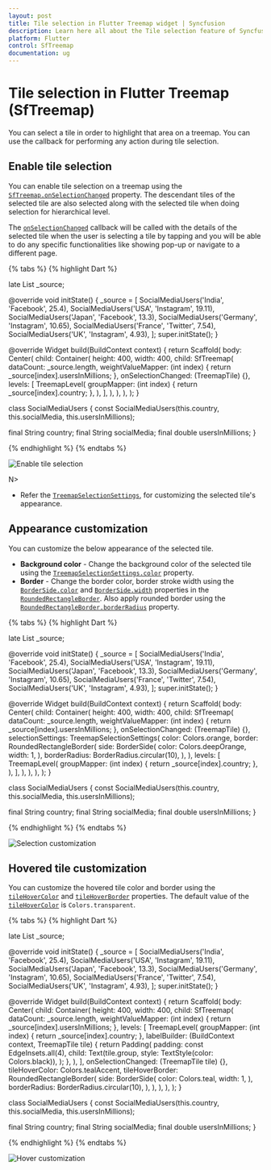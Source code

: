 ```yaml
---
layout: post
title: Tile selection in Flutter Treemap widget | Syncfusion
description: Learn here all about the Tile selection feature of Syncfusion Flutter Treemap (SfTreemap) widget and more.
platform: Flutter
control: SfTreemap
documentation: ug
---
```


# Tile selection in Flutter Treemap (SfTreemap)

You can select a tile in order to highlight that area on a treemap. You can use the callback for performing any action during tile selection.

## Enable tile selection

You can enable tile selection on a treemap using the [`SfTreemap.onSelectionChanged`](https://pub.dev/documentation/syncfusion_flutter_treemap/latest/treemap/SfTreemap/onSelectionChanged.html) property. The descendant tiles of the selected tile are also selected along with the selected tile when doing selection for hierarchical level.

The [`onSelectionChanged`](https://pub.dev/documentation/syncfusion_flutter_treemap/latest/treemap/SfTreemap/onSelectionChanged.html) callback will be called with the details of the selected tile when the user is selecting a tile by tapping and you will be able to do any specific functionalities like showing pop-up or navigate to a different page.

{% tabs %}
{% highlight Dart %}

  late List<SocialMediaUsers> _source;

  @override
  void initState() {
    _source = <SocialMediaUsers>[
        SocialMediaUsers('India', 'Facebook', 25.4),
        SocialMediaUsers('USA', 'Instagram', 19.11),
        SocialMediaUsers('Japan', 'Facebook', 13.3),
        SocialMediaUsers('Germany', 'Instagram', 10.65),
        SocialMediaUsers('France', 'Twitter', 7.54),
        SocialMediaUsers('UK', 'Instagram', 4.93),
    ];
    super.initState();
  }

  @override
  Widget build(BuildContext context) {
    return Scaffold(
      body: Center(
          child: Container(
            height: 400,
            width: 400,
            child: SfTreemap(
              dataCount: _source.length,
              weightValueMapper: (int index) {
                return _source[index].usersInMillions;
              },
              onSelectionChanged: (TreemapTile) {},
              levels: [
                TreemapLevel(
                  groupMapper: (int index) {
                    return _source[index].country;
                  },
                ),
              ],
            ),
          ),
        ),
    );
  }

class SocialMediaUsers {
  const SocialMediaUsers(this.country, this.socialMedia, this.usersInMillions);

  final String country;
  final String socialMedia;
  final double usersInMillions;
}

{% endhighlight %}
{% endtabs %}

![Enable tile selection](images/selection/enable-tile-selection.gif)

N>
* Refer the [`TreemapSelectionSettings`](https://pub.dev/documentation/syncfusion_flutter_treemap/latest/treemap/TreemapSelectionSettings-class.html), for customizing the selected tile's appearance.

## Appearance customization

You can customize the below appearance of the selected tile.

* **Background color** - Change the background color of the selected tile using the [`TreemapSelectionSettings.color`](https://pub.dev/documentation/syncfusion_flutter_treemap/latest/treemap/TreemapSelectionSettings/color.html) property.
* **Border** - Change the border color, border stroke width using the [`BorderSide.color`](https://api.flutter.dev/flutter/painting/BorderSide/color.html) and [`BorderSide.width`](https://api.flutter.dev/flutter/painting/BorderSide/width.html) properties in the [`RoundedRectangleBorder`](https://api.flutter.dev/flutter/painting/RoundedRectangleBorder-class.html). Also apply rounded border using the [`RoundedRectangleBorder.borderRadius`](https://api.flutter.dev/flutter/painting/RoundedRectangleBorder/borderRadius.html) property.

{% tabs %}
{% highlight Dart %}

  late List<SocialMediaUsers> _source;

  @override
  void initState() {
    _source = <SocialMediaUsers>[
        SocialMediaUsers('India', 'Facebook', 25.4),
        SocialMediaUsers('USA', 'Instagram', 19.11),
        SocialMediaUsers('Japan', 'Facebook', 13.3),
        SocialMediaUsers('Germany', 'Instagram', 10.65),
        SocialMediaUsers('France', 'Twitter', 7.54),
        SocialMediaUsers('UK', 'Instagram', 4.93),
    ];
    super.initState();
  }

  @override
  Widget build(BuildContext context) {
    return Scaffold(
      body: Center(
          child: Container(
            height: 400,
            width: 400,
            child: SfTreemap(
              dataCount: _source.length,
              weightValueMapper: (int index) {
                return _source[index].usersInMillions;
              },
              onSelectionChanged: (TreemapTile) {},
              selectionSettings: TreemapSelectionSettings(
                color: Colors.orange,
                border: RoundedRectangleBorder(
                  side: BorderSide(
                    color: Colors.deepOrange,
                    width: 1,
                  ),
                  borderRadius: BorderRadius.circular(10),
                ),
              ),
              levels: [
                TreemapLevel(
                  groupMapper: (int index) {
                    return _source[index].country;
                  },
                ),
              ],
            ),
          ),
        ),
    );
  }

class SocialMediaUsers {
  const SocialMediaUsers(this.country, this.socialMedia, this.usersInMillions);

  final String country;
  final String socialMedia;
  final double usersInMillions;
}

{% endhighlight %}
{% endtabs %}

![Selection customization](images/selection/selection-customization.gif)

## Hovered tile customization

You can customize the hovered tile color and border using the [`tileHoverColor`](https://pub.dev/documentation/syncfusion_flutter_treemap/latest/treemap/SfTreemap/tileHoverColor.html) and [`tileHoverBorder`](https://pub.dev/documentation/syncfusion_flutter_treemap/latest/treemap/SfTreemap/tileHoverBorder.html) properties. The default value of the [`tileHoverColor`](https://pub.dev/documentation/syncfusion_flutter_treemap/latest/treemap/SfTreemap/tileHoverColor.html) is `Colors.transparent`.

{% tabs %}
{% highlight Dart %}

  late List<SocialMediaUsers> _source;

  @override
  void initState() {
    _source = <SocialMediaUsers>[
        SocialMediaUsers('India', 'Facebook', 25.4),
        SocialMediaUsers('USA', 'Instagram', 19.11),
        SocialMediaUsers('Japan', 'Facebook', 13.3),
        SocialMediaUsers('Germany', 'Instagram', 10.65),
        SocialMediaUsers('France', 'Twitter', 7.54),
        SocialMediaUsers('UK', 'Instagram', 4.93),
    ];
    super.initState();
  }

  @override
  Widget build(BuildContext context) {
    return Scaffold(
        body: Center(
          child: Container(
            height: 400,
            width: 400,
            child: SfTreemap(
              dataCount: _source.length,
              weightValueMapper: (int index) {
                return _source[index].usersInMillions;
              },
              levels: [
                TreemapLevel(
                  groupMapper: (int index) {
                    return _source[index].country;
                  },
                  labelBuilder: (BuildContext context, TreemapTile tile) {
                    return Padding(
                      padding: const EdgeInsets.all(4),
                      child:
                          Text(tile.group, style: TextStyle(color: Colors.black)),
                    );
                  },
                ),
              ],
              onSelectionChanged: (TreemapTile tile) {},
              tileHoverColor: Colors.tealAccent,
              tileHoverBorder: RoundedRectangleBorder(
                side: BorderSide(
                  color: Colors.teal,
                  width: 1,
                ),
                borderRadius: BorderRadius.circular(10),
              ),
            ),
          ),
        ),
    );
  }

class SocialMediaUsers {
  const SocialMediaUsers(this.country, this.socialMedia, this.usersInMillions);

  final String country;
  final String socialMedia;
  final double usersInMillions;
}

{% endhighlight %}
{% endtabs %}

![Hover customization](images/selection/hover-customization.gif)